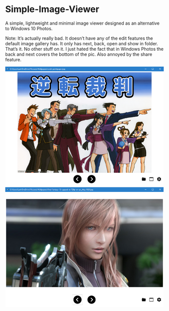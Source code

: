 # Simple-Image-Viewer
A simple, lightweight and minimal image viewer designed as an alternative to Windows 10 Photos.

Note: It’s actually really bad. It doesn’t have any of the edit features the default image gallery has. It only has next, back, open and show in folder. That’s it. No other stuff on it. I just hated the fact that in Windows Photos the back and next covers the bottom of the pic. Also annoyed by the share feature.

![Alt text](/Screenshots/1.png "screenshot")
![Alt text](/Screenshots/2.png "screenshot")
